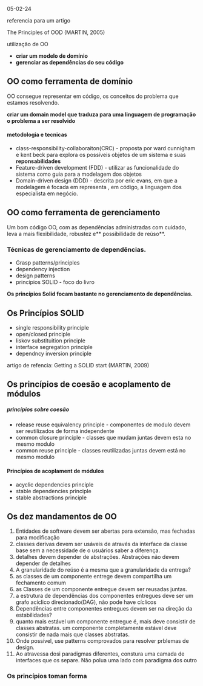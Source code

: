 05-02-24 

referencia para um artigo 

The Principles of OOD (MARTIN, 2005)

utilização de OO
- **criar um modelo de domínio**
- **gerenciar as dependências do seu código**

## OO como ferramenta de domínio
OO consegue representar em código, os conceitos do problema que estamos resolvendo. 

**criar um domain model que traduza para uma linguagem de programação o problema a ser resolvido**


#### metodologia e tecnicas
- class-responsibility-collaboraiton(CRC) - proposta por ward cunnigham e kent beck para explora os possíveis objetos de um sistema e suas **reponsabilidades**
- Feature-driven development (FDD) - utilizar as funcionalidade do sistema como guia para a modelagem dos objetos
- Domain-driven design (DDD) - descrita por eric evans, em que a modelagem é focada em representa , em código, a linguagem dos especialista em negócio.

## OO como ferramenta de gerenciamento

Um bom código OO, com as dependências administradas com cuidado, leva a mais flexibilidade, robustez e** possibilidade de reúso**.

### Técnicas de gerenciamento de dependências.

-  Grasp patterns/principles
- dependency injection
- design patterns
- princípios SOLID - foco do livro

**Os princípios Solid focam bastante no gerenciamento de dependências.**

## Os Princípios SOLID

- single responsibility principle
- open/closed principle
- liskov substituition principle
- interface segregation principle
- dependncy inversion principle

artigo de refencia: Getting a SOLID start (MARTIN, 2009)

## Os princípios de coesão e acoplamento de módulos

##### princípios sobre coesão

- release reuse equivalency principle - componentes de modulo devem ser reutilizados de forma independente
- common closure principle - classes que mudam juntas devem esta no mesmo modulo
- common reuse principle - classes reutilizadas juntas devem está no mesmo modulo

#### Princípios de acoplament de módulos

- acyclic dependencies principle 
- stable dependencies principle
- stable abstractions principle

## Os dez mandamentos de OO

1. Entidades de software devem ser abertas para extensão, mas fechadas para modificação
2. classes derivas devem ser usáveis de através da interface da classe base sem a necessidade de o usuários saber a diferença.
3. detalhes devem depender de abstrações. Abstrações não devem depender de detalhes
4. A granularidade do reúso é a mesma que a granularidade da entrega? 
5. as classes de um componente entrege devem compartilha um fechamento comum
6. as Classes de um componente entregue devem ser reusadas juntas.
7. a estrutura de dependências dos componentes entregues deve ser um grafo acíclico direcionado(DAG), não pode have cíclicos
8. Dependências entre componentes entregues devem ser na direção da estabilidades?
9. quanto mais estável um componente entregue é, mais deve consistir de classes abstratas. um componente completamente estável deve consistir de nada mais que classes abstratas.
10. Onde possível, use patterns comprovados para resolver prblemas de design.
11. Ao atravessa dosi paradigmas diferentes, constura uma camada de interfaces que os separe. Não polua uma lado com paradigma dos outro

### Os princípios toman forma

